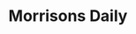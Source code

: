 ---
title: "Morrisons Daily"
url: /bristol/morrisons-daily-gainsborough-square/
shop: convenience
---
